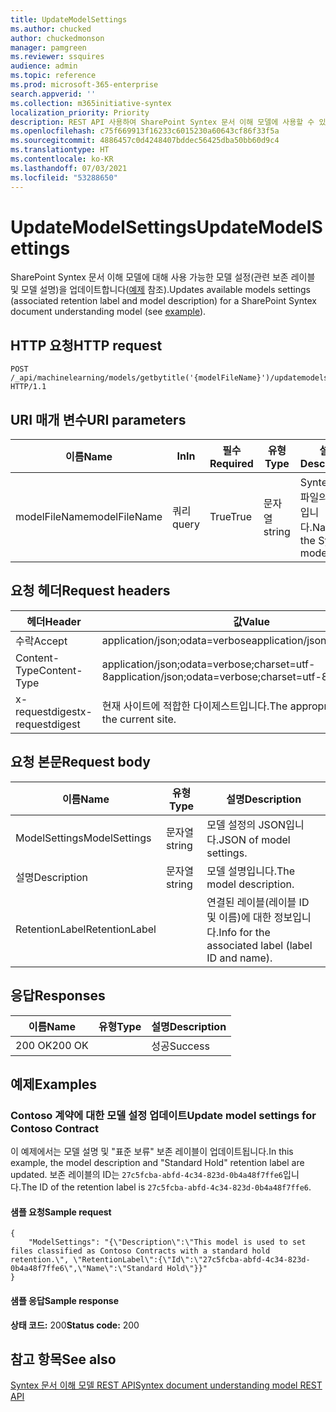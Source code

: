 ```yaml
---
title: UpdateModelSettings
ms.author: chucked
author: chuckedmonson
manager: pamgreen
ms.reviewer: ssquires
audience: admin
ms.topic: reference
ms.prod: microsoft-365-enterprise
search.appverid: ''
ms.collection: m365initiative-syntex
localization_priority: Priority
description: REST API 사용하여 SharePoint Syntex 문서 이해 모델에 사용할 수 있는 모델 설정을 업데이트합니다.
ms.openlocfilehash: c75f669913f16233c6015230a60643cf86f33f5a
ms.sourcegitcommit: 4886457c0d4248407bddec56425dba50bb60d9c4
ms.translationtype: HT
ms.contentlocale: ko-KR
ms.lasthandoff: 07/03/2021
ms.locfileid: "53288650"
---
```

# <a name="updatemodelsettings"></a><span data-ttu-id="ec92e-103">UpdateModelSettings</span><span class="sxs-lookup"><span data-stu-id="ec92e-103">UpdateModelSettings</span></span>

<span data-ttu-id="ec92e-104">SharePoint Syntex 문서 이해 모델에 대해 사용 가능한 모델 설정(관련 보존 레이블 및 모델 설명)을 업데이트합니다([예제](rest-updatemodelsettings-method.md#examples) 참조).</span><span class="sxs-lookup"><span data-stu-id="ec92e-104">Updates available models settings (associated retention label and model description) for a SharePoint Syntex document understanding model (see [example](rest-updatemodelsettings-method.md#examples)).</span></span>

## <a name="http-request"></a><span data-ttu-id="ec92e-105">HTTP 요청</span><span class="sxs-lookup"><span data-stu-id="ec92e-105">HTTP request</span></span>

```HTTP
POST /_api/machinelearning/models/getbytitle('{modelFileName}')/updatemodelsettings HTTP/1.1
```

## <a name="uri-parameters"></a><span data-ttu-id="ec92e-106">URI 매개 변수</span><span class="sxs-lookup"><span data-stu-id="ec92e-106">URI parameters</span></span>

|<span data-ttu-id="ec92e-107">이름</span><span class="sxs-lookup"><span data-stu-id="ec92e-107">Name</span></span> |<span data-ttu-id="ec92e-108">In</span><span class="sxs-lookup"><span data-stu-id="ec92e-108">In</span></span> |<span data-ttu-id="ec92e-109">필수</span><span class="sxs-lookup"><span data-stu-id="ec92e-109">Required</span></span>|<span data-ttu-id="ec92e-110">유형</span><span class="sxs-lookup"><span data-stu-id="ec92e-110">Type</span></span>|<span data-ttu-id="ec92e-111">설명</span><span class="sxs-lookup"><span data-stu-id="ec92e-111">Description</span></span>|
|-----|---|--------|----|-----------|
|<span data-ttu-id="ec92e-112">modelFileName</span><span class="sxs-lookup"><span data-stu-id="ec92e-112">modelFileName</span></span>|<span data-ttu-id="ec92e-113">쿼리</span><span class="sxs-lookup"><span data-stu-id="ec92e-113">query</span></span>|<span data-ttu-id="ec92e-114">True</span><span class="sxs-lookup"><span data-stu-id="ec92e-114">True</span></span>|<span data-ttu-id="ec92e-115">문자열</span><span class="sxs-lookup"><span data-stu-id="ec92e-115">string</span></span>|<span data-ttu-id="ec92e-116">Syntex 모델 파일의 이름입니다.</span><span class="sxs-lookup"><span data-stu-id="ec92e-116">Name of the Syntex model file.</span></span>|

## <a name="request-headers"></a><span data-ttu-id="ec92e-117">요청 헤더</span><span class="sxs-lookup"><span data-stu-id="ec92e-117">Request headers</span></span>

| <span data-ttu-id="ec92e-118">헤더</span><span class="sxs-lookup"><span data-stu-id="ec92e-118">Header</span></span> | <span data-ttu-id="ec92e-119">값</span><span class="sxs-lookup"><span data-stu-id="ec92e-119">Value</span></span> |
|--------|-------|
|<span data-ttu-id="ec92e-120">수락</span><span class="sxs-lookup"><span data-stu-id="ec92e-120">Accept</span></span>|<span data-ttu-id="ec92e-121">application/json;odata=verbose</span><span class="sxs-lookup"><span data-stu-id="ec92e-121">application/json;odata=verbose</span></span>|
|<span data-ttu-id="ec92e-122">Content-Type</span><span class="sxs-lookup"><span data-stu-id="ec92e-122">Content-Type</span></span>|<span data-ttu-id="ec92e-123">application/json;odata=verbose;charset=utf-8</span><span class="sxs-lookup"><span data-stu-id="ec92e-123">application/json;odata=verbose;charset=utf-8</span></span>|
|<span data-ttu-id="ec92e-124">x-requestdigest</span><span class="sxs-lookup"><span data-stu-id="ec92e-124">x-requestdigest</span></span>|<span data-ttu-id="ec92e-125">현재 사이트에 적합한 다이제스트입니다.</span><span class="sxs-lookup"><span data-stu-id="ec92e-125">The appropriate digest for the current site.</span></span>|

## <a name="request-body"></a><span data-ttu-id="ec92e-126">요청 본문</span><span class="sxs-lookup"><span data-stu-id="ec92e-126">Request body</span></span>

|<span data-ttu-id="ec92e-127">이름</span><span class="sxs-lookup"><span data-stu-id="ec92e-127">Name</span></span>    |<span data-ttu-id="ec92e-128">유형</span><span class="sxs-lookup"><span data-stu-id="ec92e-128">Type</span></span>   |<span data-ttu-id="ec92e-129">설명</span><span class="sxs-lookup"><span data-stu-id="ec92e-129">Description</span></span> |
|--------|-------|-------|
|<span data-ttu-id="ec92e-130">ModelSettings</span><span class="sxs-lookup"><span data-stu-id="ec92e-130">ModelSettings</span></span>|<span data-ttu-id="ec92e-131">문자열</span><span class="sxs-lookup"><span data-stu-id="ec92e-131">string</span></span>|<span data-ttu-id="ec92e-132">모델 설정의 JSON입니다.</span><span class="sxs-lookup"><span data-stu-id="ec92e-132">JSON of model settings.</span></span>|
|<span data-ttu-id="ec92e-133">설명</span><span class="sxs-lookup"><span data-stu-id="ec92e-133">Description</span></span>|<span data-ttu-id="ec92e-134">문자열</span><span class="sxs-lookup"><span data-stu-id="ec92e-134">string</span></span>|<span data-ttu-id="ec92e-135">모델 설명입니다.</span><span class="sxs-lookup"><span data-stu-id="ec92e-135">The model description.</span></span>|
|<span data-ttu-id="ec92e-136">RetentionLabel</span><span class="sxs-lookup"><span data-stu-id="ec92e-136">RetentionLabel</span></span>| |<span data-ttu-id="ec92e-137">연결된 레이블(레이블 ID 및 이름)에 대한 정보입니다.</span><span class="sxs-lookup"><span data-stu-id="ec92e-137">Info for the associated label (label ID and name).</span></span>|

## <a name="responses"></a><span data-ttu-id="ec92e-138">응답</span><span class="sxs-lookup"><span data-stu-id="ec92e-138">Responses</span></span>

| <span data-ttu-id="ec92e-139">이름</span><span class="sxs-lookup"><span data-stu-id="ec92e-139">Name</span></span>   | <span data-ttu-id="ec92e-140">유형</span><span class="sxs-lookup"><span data-stu-id="ec92e-140">Type</span></span>  | <span data-ttu-id="ec92e-141">설명</span><span class="sxs-lookup"><span data-stu-id="ec92e-141">Description</span></span>|
|--------|-------|------------|
|<span data-ttu-id="ec92e-142">200 OK</span><span class="sxs-lookup"><span data-stu-id="ec92e-142">200 OK</span></span>| |<span data-ttu-id="ec92e-143">성공</span><span class="sxs-lookup"><span data-stu-id="ec92e-143">Success</span></span>|

## <a name="examples"></a><span data-ttu-id="ec92e-144">예제</span><span class="sxs-lookup"><span data-stu-id="ec92e-144">Examples</span></span>

### <a name="update-model-settings-for-contoso-contract"></a><span data-ttu-id="ec92e-145">Contoso 계약에 대한 모델 설정 업데이트</span><span class="sxs-lookup"><span data-stu-id="ec92e-145">Update model settings for Contoso Contract</span></span>

<span data-ttu-id="ec92e-146">이 예제에서는 모델 설명 및 "표준 보류" 보존 레이블이 업데이트됩니다.</span><span class="sxs-lookup"><span data-stu-id="ec92e-146">In this example, the model description and "Standard Hold" retention label are updated.</span></span> <span data-ttu-id="ec92e-147">보존 레이블의 ID는 `27c5fcba-abfd-4c34-823d-0b4a48f7ffe6`입니다.</span><span class="sxs-lookup"><span data-stu-id="ec92e-147">The ID of the retention label is `27c5fcba-abfd-4c34-823d-0b4a48f7ffe6`.</span></span>

#### <a name="sample-request"></a><span data-ttu-id="ec92e-148">샘플 요청</span><span class="sxs-lookup"><span data-stu-id="ec92e-148">Sample request</span></span>

```HTTP
{
    "ModelSettings": "{\"Description\":\"This model is used to set files classified as Contoso Contracts with a standard hold retention.\", \"RetentionLabel\":{\"Id\":\"27c5fcba-abfd-4c34-823d-0b4a48f7ffe6\",\"Name\":\"Standard Hold\"}}"
}

```

#### <a name="sample-response"></a><span data-ttu-id="ec92e-149">샘플 응답</span><span class="sxs-lookup"><span data-stu-id="ec92e-149">Sample response</span></span>

<span data-ttu-id="ec92e-150">**상태 코드:** 200</span><span class="sxs-lookup"><span data-stu-id="ec92e-150">**Status code:** 200</span></span>

## <a name="see-also"></a><span data-ttu-id="ec92e-151">참고 항목</span><span class="sxs-lookup"><span data-stu-id="ec92e-151">See also</span></span>

[<span data-ttu-id="ec92e-152">Syntex 문서 이해 모델 REST API</span><span class="sxs-lookup"><span data-stu-id="ec92e-152">Syntex document understanding model REST API</span></span>](syntex-model-rest-api.md)

